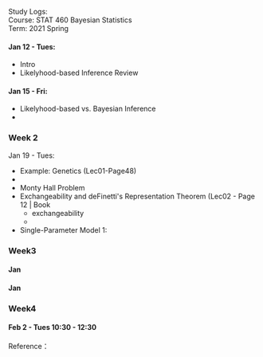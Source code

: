 Study Logs:  
Course: STAT 460 Bayesian Statistics  
Term: 2021 Spring  
#### Jan 12 - Tues:
- Intro
- Likelyhood-based Inference Review

#### Jan 15 - Fri:
- Likelyhood-based vs. Bayesian Inference
- 
### Week 2  
Jan 19 - Tues:
- Example: Genetics (Lec01-Page48)
- 
- Monty Hall Problem
- Exchangeability and deFinetti's Representation Theorem  (Lec02 - Page 12 | Book
  - exchangeability
  -
- Single-Parameter Model 1: 
### Week3
#### Jan
#### Jan
### Week4
#### Feb 2 - Tues 10:30 - 12:30



Reference：
